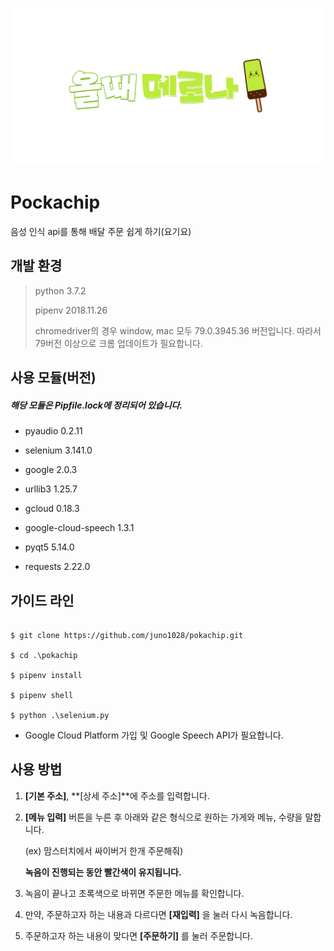 <img src="/ha.png" title="로고" alt="올 때 메로나"></img>

Pockachip
=============

음성 인식 api를 통해 배달 주문 쉽게 하기(요기요)

## 개발 환경

> python 3.7.2
>
> pipenv 2018.11.26
>
> chromedriver의 경우 window, mac 모두 79.0.3945.36 버전입니다.
> 따라서 79버전 이상으로 크롬 업데이트가 필요합니다.

## 사용 모듈(버전)

##### 해당 모듈은 Pipfile.lock에 정리되어 있습니다. 

* pyaudio 0.2.11

* selenium 3.141.0

* google 2.0.3

* urllib3 1.25.7

* gcloud 0.18.3

* google-cloud-speech 1.3.1

* pyqt5 5.14.0

* requests 2.22.0

## 가이드 라인

 ```
 
$ git clone https://github.com/juno1028/pokachip.git

$ cd .\pokachip

$ pipenv install

$ pipenv shell

$ python .\selenium.py

 ```
 * Google Cloud Platform 가입 및 Google Speech API가 필요합니다.
 
## 사용 방법

1. **[기본 주소]**, **[상세 주소]**에 주소를 입력합니다.

2. **[메뉴 입력]** 버튼을 누른 후 아래와 같은 형식으로 원하는 가게와 메뉴, 수량을 말합니다.

   (ex) 맘스터치에서 싸이버거 한개 주문해줘)

   **녹음이 진행되는 동안 빨간색이 유지됩니다.**

3. 녹음이 끝나고 초록색으로 바뀌면 주문한 메뉴를 확인합니다.

4. 만약, 주문하고자 하는 내용과 다르다면 **[재입력]** 을 눌러 다시 녹음합니다.

5. 주문하고자 하는 내용이 맞다면 **[주문하기]** 를 눌러 주문합니다. 
